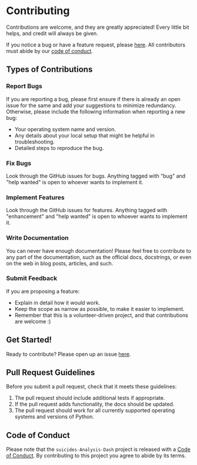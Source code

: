 # Contributing

Contributions are welcome, and they are greatly appreciated! Every little bit
helps, and credit will always be given.

If you notice a bug or have a feature request, please [here]([https://github.com/UBC-MDS/suicide_indicator_r/issues](https://github.com/qurat-azim/Suicides-Analysis-Dash/issues)). All contributors must abide by our [code of conduct](https://github.com/qurat-azim/Suicides-Analysis-Dash/blob/main/CODE_OF_CONDUCT.md).

## Types of Contributions

### Report Bugs

If you are reporting a bug, please first ensure if there is already an open issue for the same and add your suggestions to minimize redundancy. Otherwise, please include the following information when reporting a new bug:

* Your operating system name and version.
* Any details about your local setup that might be helpful in troubleshooting.
* Detailed steps to reproduce the bug.

### Fix Bugs

Look through the GitHub issues for bugs. Anything tagged with "bug" and "help
wanted" is open to whoever wants to implement it.

### Implement Features

Look through the GitHub issues for features. Anything tagged with "enhancement"
and "help wanted" is open to whoever wants to implement it.

### Write Documentation

You can never have enough documentation! Please feel free to contribute to any
part of the documentation, such as the official docs, docstrings, or even
on the web in blog posts, articles, and such.

### Submit Feedback

If you are proposing a feature:

* Explain in detail how it would work.
* Keep the scope as narrow as possible, to make it easier to implement.
* Remember that this is a volunteer-driven project, and that contributions
  are welcome :)

## Get Started!

Ready to contribute? Please open up an issue [here](https://github.com/qurat-azim/Suicides-Analysis-Dash/issues).

## Pull Request Guidelines

Before you submit a pull request, check that it meets these guidelines:

1. The pull request should include additional tests if appropriate.
2. If the pull request adds functionality, the docs should be updated.
3. The pull request should work for all currently supported operating systems and versions of Python.

## Code of Conduct

Please note that the `suicides-Analysis-Dash` project is released with a
[Code of Conduct](https://github.com/qurat-azim/Suicides-Analysis-Dash/blob/main/CODE_OF_CONDUCT.md). By contributing to this project you agree to abide by its terms.
